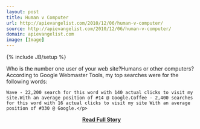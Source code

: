 ```yaml
---
layout: post
title: Human v Computer
url: http://apievangelist.com/2010/12/06/human-v-computer/
source: http://apievangelist.com/2010/12/06/human-v-computer/
domain: apievangelist.com
image: [Image]
---
```

{% include JB/setup %}<p>Who is the number one user of your web site?Humans or other computers?According to Google Webmaster Tools, my top searches were for the following words:

	Wave - 22,200 search for this word with 140 actual clicks to visit my site.With an average position of #14 @ Google.Coffee - 2,400 searches for this word with 16 actual clicks to visit my site With an average position of #330 @ Google.</p>
<center><p><a href="http://apievangelist.com/2010/12/06/human-v-computer/" style='padding:25px; font-sze:18px; font-weight: bold;'>Read Full Story</a></p></center>
